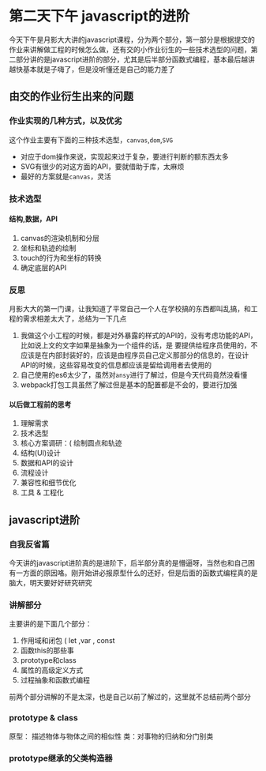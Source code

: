 # 第二天下午 javascript的进阶

今天下午是月影大大讲的javascript课程，分为两个部分，第一部分是根据提交的作业来讲解做工程的时候怎么做，还有交的小作业衍生的一些技术选型的问题，第二部分讲的是javascript进阶的部分，尤其是后半部分函数式编程，基本最后越讲越快基本就是子嗨了，但是没听懂还是自己的能力差了

## 由交的作业衍生出来的问题

### 作业实现的几种方式，以及优劣

这个作业主要有下面的三种技术选型，`canvas`,`dom`,`SVG`

- 对应于dom操作来说，实现起来过于复杂，要进行判断的额东西太多
- SVG有很少的对这方面的API，要就借助于库，太麻烦
- 最好的方案就是`canvas`，灵活

### 技术选型

#### 结构,数据，API
1. canvas的渲染机制和分层
2. 坐标和轨迹的绘制
3. touch的行为和坐标的转换
4. 确定底层的API

### 反思

月影大大的第一门课，让我知道了平常自己一个人在学校搞的东西都叫乱搞，和工程的需求相差太大了，总结为一下几点
1. 我做这个小工程的时候，都是对外暴露的样式的API的，没有考虑功能的API，比如说上文的文字如果是抽象为一个组件的话，是 要提供给程序员使用的，不应该是在内部封装好的，应该是由程序员自己定义那部分的信息的，在设计API的时候，这些容易改变的信息都应该是留给调用者去使用的
2. 自己使用的es6太少了，虽然对`ansy`进行了解过，但是今天代码竟然没看懂
3. webpack打包工具虽然了解过但是基本的配置都是不会的，要进行加强

#### 以后做工程前的思考
1. 理解需求
2. 技术选型
3. 核心方案调研：( 绘制圆点和轨迹
4. 结构(UI)设计
5. 数据和API的设计
6. 流程设计
7. 兼容性和细节优化
8. 工具 & 工程化

## javascript进阶

### 自我反省篇
今天讲的javascript进阶真的是进阶下，后半部分真的是懵逼呀，当然也和自己困有一方面的原因咯。刚开始讲必报原型什么的还好，但是后面的函数式编程真的是脑大，明天要好好研究研究

### 讲解部分

主要讲的是下面几个部分：
1. 作用域和闭包  ( let ,var , const 
2. 函数this的那些事
3. prototype和class
4. 属性的高级定义方式
5. 过程抽象和函数式编程

前两个部分讲解的不是太深，也是自己以前了解过的，这里就不总结前两个部分

###  prototype & class

原型： 描述物体与物体之间的相似性
类：对事物的归纳和分门别类

### prototype继承的父类构造器




